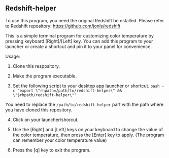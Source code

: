 ## Redshift-helper

To use this program, you need the original Redshift be nstalled. Please refer to Redshift repository: https://github.com/jonls/redshift

This is a simple terminal program for customizing color temperature by pressing keyboard [Right]/[Left] key. You can add this program to your launcher or create a shortcut and pin it to your panel for convenience.

Usage:
1. Clone this respository.

2. Make the program executable.

3. Set the following script to your desktop app launcher or shortcut.
`bash -c "export \"rhpath=/path/to/redshift-helper\" && \"$rhpath/redshift-helper\""`

You need to replace the `/path/to/redshift-helper` part with the path where you have cloned this repository.

4. Click on your launcher/shorcut.

5. Use the [Right] and [Left] keys on your keyboard to change the value of the color temperature, then press the [Enter] key to apply. (The program can remember your color temperature value)

6. Press the [q] key to exit the program.
